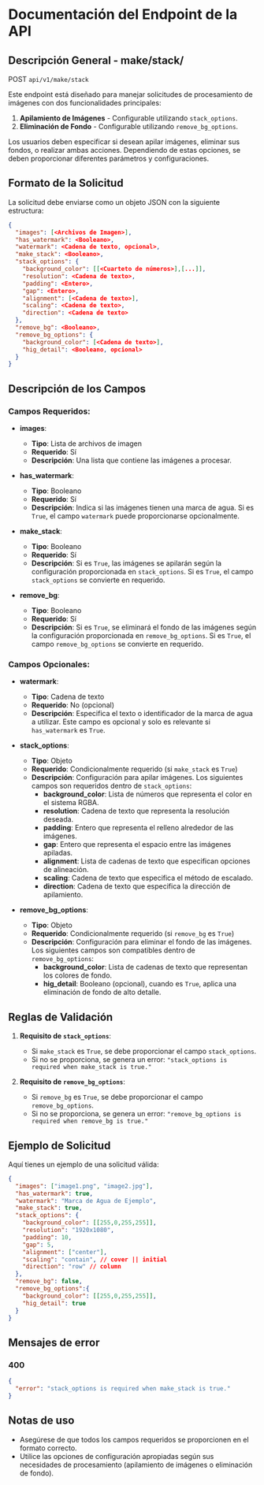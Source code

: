 # Documentación del Endpoint de la API

## Descripción General -  make/stack/
POST ```api/v1/make/stack```

Este endpoint está diseñado para manejar solicitudes de procesamiento de imágenes con dos funcionalidades principales:
1. **Apilamiento de Imágenes** - Configurable utilizando `stack_options`.
2. **Eliminación de Fondo** - Configurable utilizando `remove_bg_options`.

Los usuarios deben especificar si desean apilar imágenes, eliminar sus fondos, o realizar ambas acciones. Dependiendo de estas opciones, se deben proporcionar diferentes parámetros y configuraciones.

## Formato de la Solicitud

La solicitud debe enviarse como un objeto JSON con la siguiente estructura:

```json
{
  "images": [<Archivos de Imagen>],
  "has_watermark": <Booleano>,
  "watermark": <Cadena de texto, opcional>,
  "make_stack": <Booleano>,
  "stack_options": {
    "background_color": [[<Cuarteto de números>],[...]],
    "resolution": <Cadena de texto>,
    "padding": <Entero>,
    "gap": <Entero>,
    "alignment": [<Cadena de texto>],
    "scaling": <Cadena de texto>,
    "direction": <Cadena de texto>
  },
  "remove_bg": <Booleano>,
  "remove_bg_options": {
    "background_color": [<Cadena de texto>],
    "hig_detail": <Booleano, opcional>
  }
}
```
## Descripción de los Campos

### Campos Requeridos:
- **images**:  
  - **Tipo**: Lista de archivos de imagen  
  - **Requerido**: Sí  
  - **Descripción**: Una lista que contiene las imágenes a procesar.

- **has_watermark**:  
  - **Tipo**: Booleano  
  - **Requerido**: Sí  
  - **Descripción**: Indica si las imágenes tienen una marca de agua. Si es `True`, el campo `watermark` puede proporcionarse opcionalmente.

- **make_stack**:  
  - **Tipo**: Booleano  
  - **Requerido**: Sí  
  - **Descripción**: Si es `True`, las imágenes se apilarán según la configuración proporcionada en `stack_options`. Si es `True`, el campo `stack_options` se convierte en requerido.

- **remove_bg**:  
  - **Tipo**: Booleano  
  - **Requerido**: Sí  
  - **Descripción**: Si es `True`, se eliminará el fondo de las imágenes según la configuración proporcionada en `remove_bg_options`. Si es `True`, el campo `remove_bg_options` se convierte en requerido.

### Campos Opcionales:
- **watermark**:  
  - **Tipo**: Cadena de texto  
  - **Requerido**: No (opcional)  
  - **Descripción**: Especifica el texto o identificador de la marca de agua a utilizar. Este campo es opcional y solo es relevante si `has_watermark` es `True`.

- **stack_options**:  
  - **Tipo**: Objeto  
  - **Requerido**: Condicionalmente requerido (si `make_stack` es `True`)  
  - **Descripción**: Configuración para apilar imágenes. Los siguientes campos son requeridos dentro de `stack_options`:
    - **background_color**: Lista de números que representa el color en el sistema RGBA.
    - **resolution**: Cadena de texto que representa la resolución deseada.
    - **padding**: Entero que representa el relleno alrededor de las imágenes.
    - **gap**: Entero que representa el espacio entre las imágenes apiladas.
    - **alignment**: Lista de cadenas de texto que especifican opciones de alineación.
    - **scaling**: Cadena de texto que especifica el método de escalado.
    - **direction**: Cadena de texto que especifica la dirección de apilamiento.

- **remove_bg_options**:  
  - **Tipo**: Objeto  
  - **Requerido**: Condicionalmente requerido (si `remove_bg` es `True`)  
  - **Descripción**: Configuración para eliminar el fondo de las imágenes. Los siguientes campos son compatibles dentro de `remove_bg_options`:
    - **background_color**: Lista de cadenas de texto que representan los colores de fondo.
    - **hig_detail**: Booleano (opcional), cuando es `True`, aplica una eliminación de fondo de alto detalle.

## Reglas de Validación

1. **Requisito de `stack_options`**:  
   - Si `make_stack` es `True`, se debe proporcionar el campo `stack_options`.  
   - Si no se proporciona, se genera un error: `"stack_options is required when make_stack is true."`

2. **Requisito de `remove_bg_options`**:  
   - Si `remove_bg` es `True`, se debe proporcionar el campo `remove_bg_options`.  
   - Si no se proporciona, se genera un error: `"remove_bg_options is required when remove_bg is true."`

## Ejemplo de Solicitud

Aquí tienes un ejemplo de una solicitud válida:

```json
{
  "images": ["image1.png", "image2.jpg"],
  "has_watermark": true,
  "watermark": "Marca de Agua de Ejemplo",
  "make_stack": true,
  "stack_options": {
    "background_color": [[255,0,255,255]],
    "resolution": "1920x1080",
    "padding": 10,
    "gap": 5,
    "alignment": ["center"],
    "scaling": "contain", // cover || initial
    "direction": "row" // column
  },
  "remove_bg": false,
  "remove_bg_options":{
    "background_color": [[255,0,255,255]],
    "hig_detail": true
  }
}
```
## Mensajes de error

### 400
```json
{
  "error": "stack_options is required when make_stack is true."
}
```

## Notas de uso
* Asegúrese de que todos los campos requeridos se proporcionen en el formato correcto.
* Utilice las opciones de configuración apropiadas según sus necesidades de procesamiento (apilamiento de imágenes o eliminación de fondo).